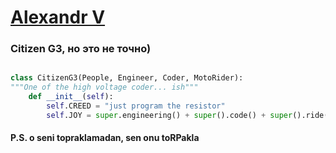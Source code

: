 # [**Alexandr V**](https://www.github.com/stdg3)

### Citizen G3, но это не точно)

```python

class CitizenG3(People, Engineer, Coder, MotoRider):
"""One of the high voltage coder... ish"""
    def __init__(self):
        self.CREED = "just program the resistor"
        self.JOY = super.engineering() + super().code() + super().ride()

```

#### P.S. o seni topraklamadan, sen onu toRPakla

